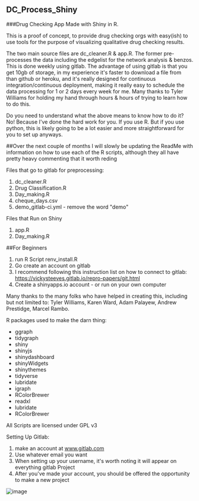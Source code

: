 ## DC_Process_Shiny

###Drug Checking App Made with Shiny in R.

This is a proof of concept, to provide drug checking orgs with easy(ish) to use tools for the purpose of visualizing qualitative drug checking results.

The two main source files are dc_cleaner.R & app.R. The former pre-processes the data including the edgelist for the network analysis & benzos. This is done weekly using gitlab. The advantage of using gitlab is that you get 10gb of storage, in my experience it's faster to download a file from than github or heroku, and it's really designed for continuous integration/continuous deployment, making it really easy to schedule the data processing for 1 or 2 days every week for me. Many thanks to Tyler Williams for holding my hand through hours & hours of trying to learn how to do this. 

Do you need to understand what the above means to know how to do it? No! Because I've done the hard work for you. If you use R. But if you use python, this is likely going to be a lot easier and more straightforward for you to set up anyways.

##Over the next couple of months I will slowly be updating the ReadMe with information on how to use each of the R scripts, although they all have pretty heavy commenting that it worth reding


Files that go to gitlab for preprocessing:
1. dc_cleaner.R
2. Drug Classification.R
3. Day_making.R
4. cheque_days.csv
5. demo_gitlab-ci.yml - remove the word "demo"

Files that Run on Shiny
1. app.R
2. Day_making.R

##For Beginners
1. run R Script renv_install.R
2. Go create an account on gitlab
3. I recommend following this instruction list on how to connect to gitlab:
https://vickysteeves.gitlab.io/repro-papers/git.html
4. Create a shinyapps.io account - or run on your own computer


Many thanks to the many folks who have helped in creating this, including but not limited to:
Tyler Williams, Karen Ward, Adam Palayew, Andrew Prestidge, Marcel Rambo.


R packages used to make the darn thing:
- ggraph
- tidygraph
- shiny
- shinyjs
- shinydashboard
- shinyWidgets
- shinythemes
- tidyverse
- lubridate
- igraph
- RColorBrewer
- readxl
- lubridate
- RColorBrewer


All Scripts are licensed under GPL v3


Setting Up Gitlab:
1. make an account at www.gitlab.com
2. Use whatever email you want
3. When setting up your username, it's worth noting it will appear on everything gitlab Project
4. After you've made your account, you should be offered the opportunity to make a new project

![image](https://user-images.githubusercontent.com/96000770/155586192-ccff4012-0a2e-4656-b36e-5f3de2925ca1.png)



